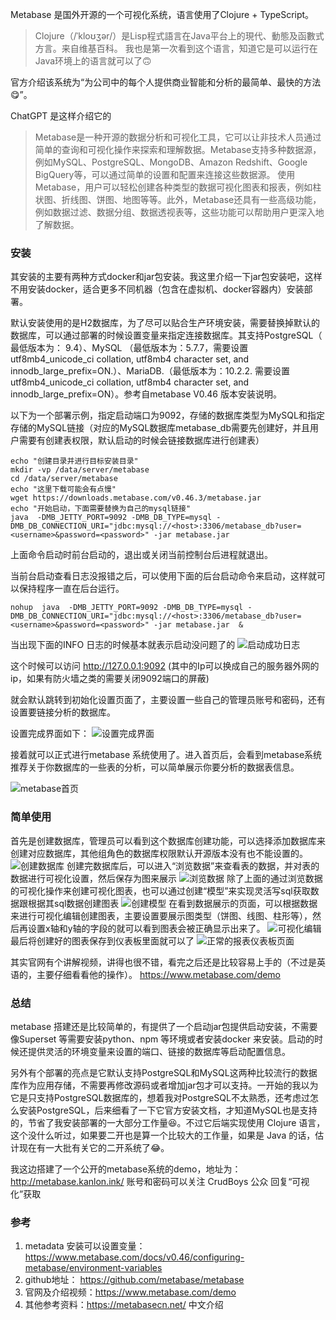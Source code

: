Metabase 是国外开源的一个可视化系统，语言使用了Clojure + TypeScript。

> Clojure（/ˈkloʊʒər/）是Lisp程式語言在Java平台上的現代、動態及函數式方言。来自维基百科。
> 我也是第一次看到这个语言，知道它是可以运行在Java环境上的语言就可以了🙃

官方介绍该系统为“为公司中的每个人提供商业智能和分析的最简单、最快的方法😋”。

ChatGPT 是这样介绍它的

> Metabase是一种开源的数据分析和可视化工具，它可以让非技术人员通过简单的查询和可视化操作来探索和理解数据。Metabase支持多种数据源，例如MySQL、PostgreSQL、MongoDB、Amazon Redshift、Google BigQuery等，可以通过简单的设置和配置来连接这些数据源。
> 使用Metabase，用户可以轻松创建各种类型的数据可视化图表和报表，例如柱状图、折线图、饼图、地图等等。此外，Metabase还具有一些高级功能，例如数据过滤、数据分组、数据透视表等，这些功能可以帮助用户更深入地了解数据。

### 安装

其安装的主要有两种方式docker和jar包安装。我这里介绍一下jar包安装吧，这样不用安装docker，适合更多不同机器（包含在虚拟机、docker容器内）安装部署。

默认安装使用的是H2数据库，为了尽可以贴合生产环境安装，需要替换掉默认的数据库，可以通过部署的时候设置变量来指定连接数据库。其支持PostgreSQL（ 最低版本为： 9.4）、MySQL （最低版本为：5.7.7，需要设置 utf8mb4\_unicode\_ci collation, utf8mb4 character set, and innodb\_large\_prefix=ON.）、MariaDB.（最低版本为：10.2.2. 需要设置 utf8mb4\_unicode\_ci collation, utf8mb4 character set, and innodb\_large\_prefix=ON）。参考自metabase V0.46 版本安装说明。

以下为一个部署示例，指定启动端口为9092，存储的数据库类型为MySQL和指定存储的MySQL链接（对应的MySQL数据库metabase\_db需要先创建好，并且用户需要有创建表权限，默认启动的时候会链接数据库进行创建表）

```shell
echo "创建目录并进行目标安装目录"
mkdir -vp /data/server/metabase
cd /data/server/metabase
echo "这里下载可能会有点慢"
wget https://downloads.metabase.com/v0.46.3/metabase.jar
echo "开始启动，下面需要替换为自己的mysql链接"
java  -DMB_JETTY_PORT=9092 -DMB_DB_TYPE=mysql -DMB_DB_CONNECTION_URI="jdbc:mysql://<host>:3306/metabase_db?user=<username>&password=<password>" -jar metabase.jar
```

上面命令启动时前台启动的，退出或关闭当前控制台后进程就退出。

当前台启动查看日志没报错之后，可以使用下面的后台启动命令来启动，这样就可以保持程序一直在后台运行。

    nohup  java  -DMB_JETTY_PORT=9092 -DMB_DB_TYPE=mysql -DMB_DB_CONNECTION_URI="jdbc:mysql://<host>:3306/metabase_db?user=<username>&password=<password>" -jar metabase.jar  & 

当出现下面的INFO 日志的时候基本就表示启动没问题了的
![启动成功日志](https://p3-juejin.byteimg.com/tos-cn-i-k3u1fbpfcp/3fd1532d52d94697af2f4e9a551fd64d~tplv-k3u1fbpfcp-zoom-1.image)

这个时候可以访问 <http://127.0.0.1:9092>  (其中的Ip可以换成自己的服务器外网的ip，如果有防火墙之类的需要关闭9092端口的屏蔽)

就会默认跳转到初始化设置页面了，主要设置一些自己的管理员账号和密码，还有设置要链接分析的数据库。

设置完成界面如下：
![设置完成界面](https://p3-juejin.byteimg.com/tos-cn-i-k3u1fbpfcp/6da671e250f34602a928a74ae4638fec~tplv-k3u1fbpfcp-zoom-1.image)

接着就可以正式进行metabase 系统使用了。进入首页后，会看到metabase系统推荐关于你数据库的一些表的分析，可以简单展示你要分析的数据表信息。

![metabase首页](https://p3-juejin.byteimg.com/tos-cn-i-k3u1fbpfcp/825aa3a6919e4bdb9e5634145922a5ec~tplv-k3u1fbpfcp-zoom-1.image)

### 简单使用

首先是创建数据库，管理员可以看到这个数据库创建功能，可以选择添加数据库来创建对应数据库，其他组角色的数据库权限默认开源版本没有也不能设置的。
![创建数据库](https://p3-juejin.byteimg.com/tos-cn-i-k3u1fbpfcp/9d357a9b50e6433ba130fcda62c7ebed~tplv-k3u1fbpfcp-zoom-1.image)
创建完数据库后，可以进入“浏览数据”来查看表的数据，并对表的数据进行可视化设置，然后保存为图来展示
![浏览数据](https://p3-juejin.byteimg.com/tos-cn-i-k3u1fbpfcp/4d9917fa3bf04f0e816ee1fa2bae0287~tplv-k3u1fbpfcp-zoom-1.image)
除了上面的通过浏览数据的可视化操作来创建可视化图表，也可以通过创建“模型”来实现灵活写sql获取数据跟根据其sql数据创建图表
![创建模型](https://p3-juejin.byteimg.com/tos-cn-i-k3u1fbpfcp/9f559a1e53e048609249bc9846bce7dd~tplv-k3u1fbpfcp-zoom-1.image)
在看到数据展示的页面，可以根据数据来进行可视化编辑创建图表，主要设置要展示图类型（饼图、线图、柱形等），然后再设置x轴和y轴的字段的就可以看到图表会被正确显示出来了。
![可视化编辑](https://p3-juejin.byteimg.com/tos-cn-i-k3u1fbpfcp/9fc1626f484742009b8879877c74c4a5~tplv-k3u1fbpfcp-zoom-1.image)
最后将创建好的图表保存到仪表板里面就可以了
![正常的报表仪表板页面](https://p3-juejin.byteimg.com/tos-cn-i-k3u1fbpfcp/12b4db4565d74966944d47b36d9524d6~tplv-k3u1fbpfcp-zoom-1.image)

其实官网有个讲解视频，讲得也很不错，看完之后还是比较容易上手的（不过是英语的，主要仔细看看他的操作）。 <https://www.metabase.com/demo>

### 总结

metabase 搭建还是比较简单的，有提供了一个启动jar包提供启动安装，不需要像Superset 等需要安装python、npm 等环境或者安装docker 来安装。启动的时候还提供灵活的环境变量来设置的端口、链接的数据库等启动配置信息。

另外有个部署的亮点是它默认支持PostgreSQL和MySQL这两种比较流行的数据库作为应用存储，不需要再修改源码或者增加jar包才可以支持。一开始的我以为它是只支持PostgreSQL数据库的，想着我对PostgreSQL不太熟悉，还考虑过怎么安装PostgreSQL，后来细看了一下它官方安装文档，才知道MySQL也是支持的，节省了我安装部署的一大部分工作量😆。不过它后端实现使用 Clojure 语言，这个没什么听过，如果要二开也是算一个比较大的工作量，如果是 Java 的话，估计现在有一大批有关它的二开系统了😂。

我这边搭建了一个公开的metabase系统的demo，地址为：<http://metabase.kanlon.ink/>  账号和密码可以关注 CrudBoys 公众 回复“可视化”获取

### 参考

1.  metadata 安装可以设置变量： <https://www.metabase.com/docs/v0.46/configuring-metabase/environment-variables>
2.  github地址： <https://github.com/metabase/metabase>
3.  官网及介绍视频：<https://www.metabase.com/demo>
4.  其他参考资料：<https://metabasecn.net/> 中文介绍
